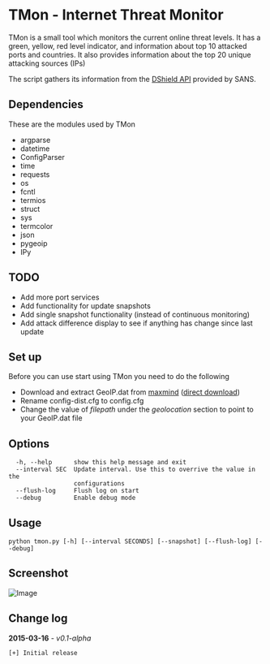 TMon - Internet Threat Monitor
===

TMon is a small tool which monitors the current online threat levels. It has a green, yellow, red level indicator, and information about top 10 attacked ports and countries. It also provides information about the top 20 unique attacking sources (IPs)

The script gathers its information from the [DShield API](https://isc.sans.edu/api/) provided by SANS.

## Dependencies

These are the modules used by TMon

* argparse
* datetime
* ConfigParser
* time
* requests
* os
* fcntl
* termios
* struct
* sys
* termcolor
* json
* pygeoip
* IPy

## TODO

* Add more port services
* Add functionality for update snapshots
* Add single snapshot functionality (instead of continuous monitoring)
* Add attack difference display to see if anything has change since last update

## Set up

Before you can use start using TMon you need to do the following

* Download and extract GeoIP.dat from [maxmind](http://dev.maxmind.com/geoip/legacy/geolite/) ([direct download](http://geolite.maxmind.com/download/geoip/database/GeoLiteCity.dat.gz))
* Rename config-dist.cfg to config.cfg
* Change the value of *filepath* under the *geolocation* section to point to your GeoIP.dat file

## Options

```
  -h, --help      show this help message and exit
  --interval SEC  Update interval. Use this to overrive the value in the
                  configurations
  --flush-log     Flush log on start
  --debug         Enable debug mode
```

## Usage

```
python tmon.py [-h] [--interval SECONDS] [--snapshot] [--flush-log] [--debug]
```

## Screenshot

![Image](http://imagizer.imageshack.com/img673/8217/HwMyZb.png)

## Change log

**2015-03-16** - *v0.1-alpha*
```
[+] Initial release
```